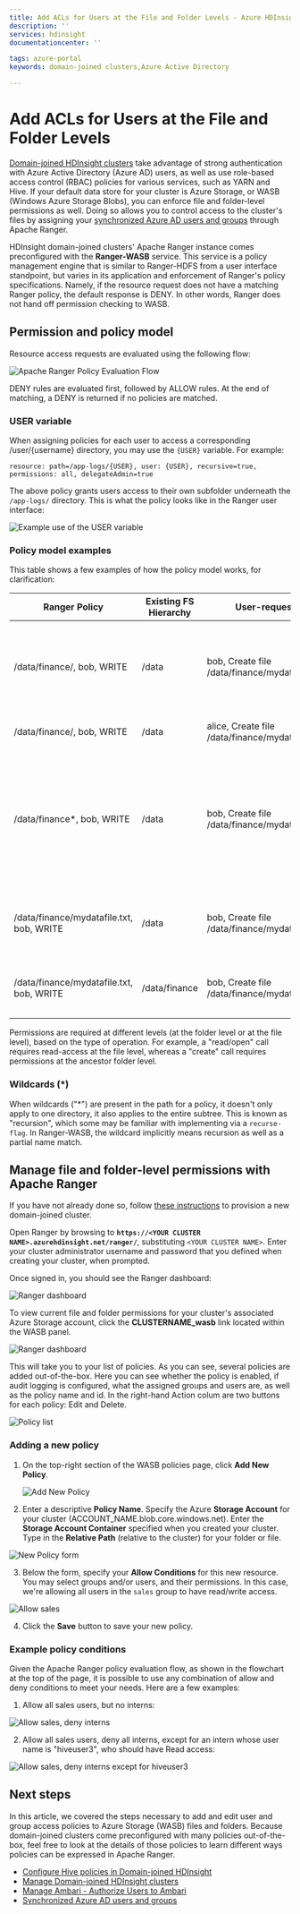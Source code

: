 ```yaml
---
title: Add ACLs for Users at the File and Folder Levels - Azure HDInsight | Microsoft Docs
description: ''
services: hdinsight
documentationcenter: ''

tags: azure-portal
keywords: domain-joined clusters,Azure Active Directory

---
```

# Add ACLs for Users at the File and Folder Levels

[Domain-joined HDInsight clusters](hdinsight-domain-joined-introduction.md) take advantage of strong authentication with Azure Active Directory (Azure AD) users, as well as use role-based access control (RBAC) policies for various services, such as YARN and Hive. If your default data store for your cluster is Azure Storage, or WASB (Windows Azure Storage Blobs), you can enforce file and folder-level permissions as well. Doing so allows you to control access to the cluster's files by assigning your [synchronized Azure AD users and groups](hdinsight-sync-aad-users-to-cluster.md) through Apache Ranger.

HDInsight domain-joined clusters' Apache Ranger instance comes preconfigured with the **Ranger-WASB** service. This service is a policy management engine that is similar to Ranger-HDFS from a user interface standpoint, but varies in its application and enforcement of Ranger's policy specifications. Namely, if the resource request does not have a matching Ranger policy, the default response is DENY. In other words, Ranger does not hand off permission checking to WASB.

## Permission and policy model

Resource access requests are evaluated using the following flow:

![Apache Ranger Policy Evaluation Flow](./media/hdinsight-add-acls-at-file-folder-levels/ranger-policy-evaluation-flow.png)

DENY rules are evaluated first, followed by ALLOW rules. At the end of matching, a DENY is returned if no policies are matched.

### USER variable

When assigning policies for each user to access a corresponding /user/{username} directory, you may use the `{USER}` variable. For example:

```
resource: path=/app-logs/{USER}, user: {USER}, recursive=true, permissions: all, delegateAdmin=true
```

The above policy grants users access to their own subfolder underneath the `/app-logs/` directory. This is what the policy looks like in the Ranger user interface:

![Example use of the USER variable](./media/hdinsight-add-acls-at-file-folder-levels/user-variable.png)

### Policy model examples

This table shows a few examples of how the policy model works, for clarification:

| Ranger Policy | Existing FS Hierarchy | User-request | Result |
| -- | -- | -- | -- |
| /data/finance/, bob, WRITE | /data | bob, Create file /data/finance/mydatafile.txt | ALLOW - Intermediate folder ‘finance’ is created, because of ancestor check |
| /data/finance/, bob, WRITE | /data | alice, Create file /data/finance/mydatafile.txt | DENY - No matching policy |
| /data/finance*, bob, WRITE | /data | bob, Create file /data/finance/mydatafile.txt | ALLOW - Missing `/` after 'finance' in policy; recursive policy not required, but it will work because of the recursive policy in this case |
| /data/finance/mydatafile.txt, bob, WRITE | /data | bob, Create file /data/finance/mydatafile.txt | DENY - Ancestor check on '/data' will fail because there is no policy |
| /data/finance/mydatafile.txt, bob, WRITE | /data/finance | bob, Create file /data/finance/mydatafile.txt | DENY - No policy for ancestor check on '/data/finance' |

Permissions are required at different levels (at the folder level or at the file level), based on the type of operation. For example, a "read/open" call requires read-access at the file level, whereas a "create" call requires permissions at the ancestor folder level.

### Wildcards (*)

When wildcards ("*") are present in the path for a policy, it doesn't only apply to one directory, it also applies to the entire subtree. This is known as "recursion", which some may be familiar with implementing via a `recurse-flag`. In Ranger-WASB, the wildcard implicitly means recursion as well as a partial name match.

## Manage file and folder-level permissions with Apache Ranger

If you have not already done so, follow [these instructions](hdinsight-domain-joined-configure) to provision a new domain-joined cluster.

Open Ranger by browsing to **`https://<YOUR CLUSTER NAME>.azurehdinsight.net/ranger/`**, substituting `<YOUR CLUSTER NAME>`. Enter your cluster administrator username and password that you defined when creating your cluster, when prompted.

Once signed in, you should see the Ranger dashboard:

![Ranger dashboard](./media/hdinsight-add-acls-at-file-folder-levels/ranger-dashboard.png)

To view current file and folder permissions for your cluster's associated Azure Storage account, click the **CLUSTERNAME_wasb** link located within the WASB panel.

![Ranger dashboard](./media/hdinsight-add-acls-at-file-folder-levels/wasb-dashboard-link.png)

This will take you to your list of policies. As you can see, several policies are added out-of-the-box. Here you can see whether the policy is enabled, if audit logging is configured, what the assigned groups and users are, as well as the policy name and id. In the right-hand Action colum are two buttons for each policy: Edit and Delete.

![Policy list](./media/hdinsight-add-acls-at-file-folder-levels/policy-list.png)

### Adding a new policy

1. On the top-right section of the WASB policies page, click **Add New Policy**.

    ![Add New Policy](./media/hdinsight-add-acls-at-file-folder-levels/add-new.png)

2. Enter a descriptive **Policy Name**. Specify the Azure **Storage Account** for your cluster (ACCOUNT_NAME.blob.core.windows.net). Enter the **Storage Account Container** specified when you created your cluster. Type in the **Relative Path** (relative to the cluster) for your folder or file.

![New Policy form](./media/hdinsight-add-acls-at-file-folder-levels/new-policy.png)

3. Below the form, specify your **Allow Conditions** for this new resource. You may select groups and/or users, and their permissions. In this case, we're allowing all users in the `sales` group to have read/write access.

![Allow sales](./media/hdinsight-add-acls-at-file-folder-levels/allow-sales.png)

4. Click the **Save** button to save your new policy.

### Example policy conditions

Given the Apache Ranger policy evaluation flow, as shown in the flowchart at the top of the page, it is possible to use any combination of allow and deny conditions to meet your needs. Here are a few examples:

1. Allow all sales users, but no interns:

![Allow sales, deny interns](./media/hdinsight-add-acls-at-file-folder-levels/allow-sales-deny-interns.png)

2. Allow all sales users, deny all interns, except for an intern whose user name is "hiveuser3", who should have Read access:

![Allow sales, deny interns except for hiveuser3](./media/hdinsight-add-acls-at-file-folder-levels/allow-sales-deny-interns-except-hiveuser3.png)

## Next steps

In this article, we covered the steps necessary to add and edit user and group access policies to Azure Storage (WASB) files and folders. Because domain-joined clusters come preconfigured with many policies out-of-the-box, feel free to look at the details of those policies to learn different ways policies can be expressed in Apache Ranger.

* [Configure Hive policies in Domain-joined HDInsight](hdinsight-domain-joined-run-hive.md)
* [Manage Domain-joined HDInsight clusters](hdinsight-domain-joined-manage.md)
* [Manage Ambari - Authorize Users to Ambari](hdinsight-authorize-users-to-ambari.md)
* [Synchronized Azure AD users and groups](hdinsight-sync-aad-users-to-cluster.md)
